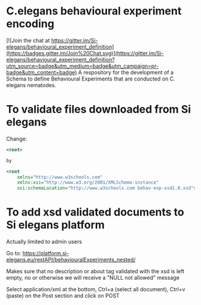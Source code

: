 # C.elegans behavioural experiment encoding 

[![Join the chat at https://gitter.im/Si-elegans/behavioural_experiment_definition](https://badges.gitter.im/Join%20Chat.svg)](https://gitter.im/Si-elegans/behavioural_experiment_definition?utm_source=badge&utm_medium=badge&utm_campaign=pr-badge&utm_content=badge)
A respository for the development of a Schema to define Behavioural Experiments that are conducted on C. elegans nematodes.

To validate files downloaded from Si elegans
==================

Change:	

```xml
<root>

by 

<root
    xmlns="http://www.w3schools.com"
    xmlns:xsi="http://www.w3.org/2001/XMLSchema-instance"
    xsi:schemaLocation="http://www.w3schools.com behav-exp-xsd1.0.xsd">  
```
	
To add xsd validated documents to Si elegans platform
=============================

Actually limited to admin users

Go to: https://platform.si-elegans.eu/restAPI/behaviouralExperiments_nested/

Makes sure that no description or about tag validated with the xsd is left empty, no <description/> or <about/> otherwise we will receive a "NULL not allowed" message

Select application/xml at the bottom, Ctrl+a (select all document), Ctrl+v (paste) on the Post section and click on POST
 
